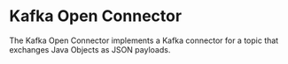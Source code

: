 <!-- SPDX-License-Identifier: Apache-2.0 -->
  
# Kafka Open Connector

The Kafka Open Connector implements a Kafka connector for a topic that exchanges
Java Objects as JSON payloads.